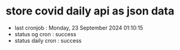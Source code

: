 # store covid daily api as json data

- last cronjob : Monday, 23 September 2024 01:10:15
- status og cron : success
- status daily cron : success
      
      